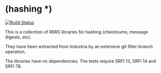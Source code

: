 # (hashing *)
[![Build Status](https://travis-ci.org/weinholt/hashing.svg?branch=master)](https://travis-ci.org/weinholt/hashing)

This is a collection of R6RS libraries for hashing (checksums,
message digests, etc).

They have been extracted from Industria by an extensive git
filter-branch operation.

The libraries have no dependencies. The tests require SRFI 13, SRFI 14
and SRFI 78.

